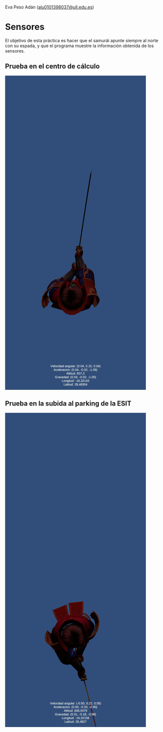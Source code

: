 Eva Peso Adán (alu0101398037@ull.edu.es)
# Sensores
El objetivo de esta práctica es hacer que el samurái apunte siempre al norte con su espada, y que el programa muestre la información obtenida de los sensores.

## Prueba en el centro de cálculo

![Pic](img/prueba1.jpg)

## Prueba en la subida al parking de la ESIT

![Pic](img/prueba2.jpg)
